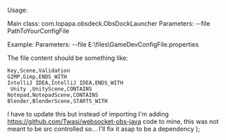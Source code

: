 Usage:

Main class: com.lopapa.obsdeck.ObsDockLauncher
Parameters: --file PathToYourConfigFile

Example:
Parameters: --file E:\files\GameDevConfigFile.properties

The file content should be something like:
```
Key,Scene,Validation
GIMP,Gimp,ENDS_WITH
IntelliJ IDEA,IntelliJ IDEA,ENDS_WITH
 Unity ,UnityScene,CONTAINS
Notepad,NotepadScene,CONTAINS
Blender,BlenderScene,STARTS_WITH
```

I have to update this but instead of importing I'm adding https://github.com/Twasi/websocket-obs-java code to mine,
this was not meant to be src controlled so... I'll fix it asap to be a dependency );
